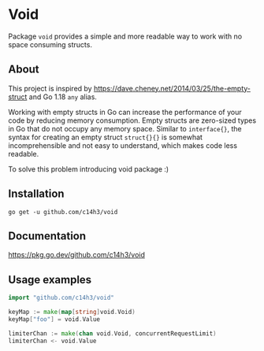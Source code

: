 # Void

Package `void` provides a simple and more readable way to work with no space consuming structs.

## About

This project is inspired by https://dave.cheney.net/2014/03/25/the-empty-struct and Go 1.18 `any` alias.

Working with empty structs in Go can increase the performance of your code by reducing memory consumption. Empty structs are zero-sized types in Go that do not occupy any memory space.
Similar to `interface{}`, the syntax for creating an empty struct `struct{}{}` is somewhat incomprehensible and not easy to understand, which makes code less readable.

To solve this problem introducing void package :)

## Installation

    go get -u github.com/c14h3/void

## Documentation

https://pkg.go.dev/github.com/c14h3/void

## Usage examples

```go
import "github.com/c14h3/void"

keyMap := make(map[string]void.Void)
keyMap["foo"] = void.Value

limiterChan := make(chan void.Void, concurrentRequestLimit)
limiterChan <- void.Value
```
